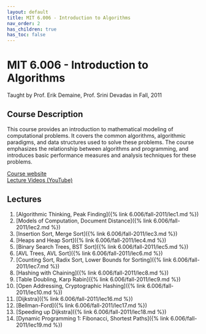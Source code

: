 ```yaml
---
layout: default
title: MIT 6.006 - Introduction to Algorithms
nav_order: 2
has_children: true
has_toc: false
---
```


# MIT 6.006 - Introduction to Algorithms
Taught by Prof. Erik Demaine, Prof. Srini Devadas in Fall, 2011

## Course Description
This course provides an introduction to mathematical modeling of 
computational problems. It covers the common algorithms, algorithmic 
paradigms, and data structures used to solve these problems. The course 
emphasizes the relationship between algorithms and programming, and 
introduces basic performance measures and analysis techniques for these 
problems.

[Course website](https://ocw.mit.edu/courses/6-006-introduction-to-algorithms-fall-2011/)  
[Lecture Videos (YouTube)](https://www.youtube.com/playlist?list=PLUl4u3cNGP61Oq3tWYp6V_F-5jb5L2iHb)

## Lectures
1. [Algorithmic Thinking, Peak Finding]({% link 6.006/fall-2011/lec1.md %})
2. [Models of Computation, Document Distance]({% link 6.006/fall-2011/lec2.md %})
3. [Insertion Sort, Merge Sort]({% link 6.006/fall-2011/lec3.md %})
4. [Heaps and Heap Sort]({% link 6.006/fall-2011/lec4.md %})
5. [Binary Search Trees, BST Sort]({% link 6.006/fall-2011/lec5.md %})
6. [AVL Trees, AVL Sort]({% link 6.006/fall-2011/lec6.md %})
7. [Counting Sort, Radix Sort, Lower Bounds for Sorting]({% link 6.006/fall-2011/lec7.md %})
8. [Hashing with Chaining]({% link 6.006/fall-2011/lec8.md %})
9. [Table Doubling, Karp Rabin]({% link 6.006/fall-2011/lec9.md %})
10. [Open Addressing, Cryptographic Hashing]({% link 6.006/fall-2011/lec10.md %})
16. [Dijkstra]({% link 6.006/fall-2011/lec16.md %})
17. [Bellman-Ford]({% link 6.006/fall-2011/lec17.md %})
18. [Speeding up Dijkstra]({% link 6.006/fall-2011/lec18.md %})
19. [Dynamic Programming 1: Fibonacci, Shortest Paths]({% link 6.006/fall-2011/lec19.md %})